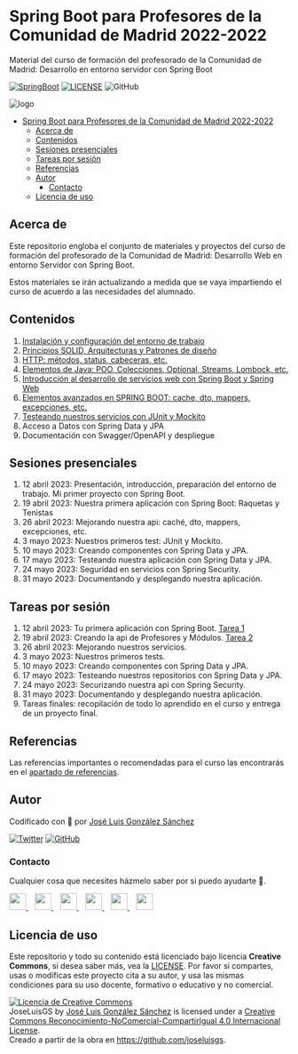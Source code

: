 # Spring Boot para Profesores de la Comunidad de Madrid 2022-2022

Material del curso de formación del profesorado de la Comunidad de Madrid: Desarrollo en entorno servidor con Spring Boot

[![SpringBoot](https://img.shields.io/badge/Code-SpringBoot-%2342b983)](https://spring.io/projects/spring-boot)
[![LICENSE](https://img.shields.io/badge/License-CC-%23e64545)](https://joseluisgs.github.dev/docs/license/)
![GitHub](https://img.shields.io/github/last-commit/joseluisgs/springboot-profesores-madrid-2022-2023)

![logo](https://rubensa.files.wordpress.com/2021/05/spring-boot-logo.png)

- [Spring Boot para Profesores de la Comunidad de Madrid 2022-2022](#spring-boot-para-profesores-de-la-comunidad-de-madrid-2022-2022)
  - [Acerca de](#acerca-de)
  - [Contenidos](#contenidos)
  - [Sesiones presenciales](#sesiones-presenciales)
  - [Tareas por sesión](#tareas-por-sesión)
  - [Referencias](#referencias)
  - [Autor](#autor)
    - [Contacto](#contacto)
  - [Licencia de uso](#licencia-de-uso)


## Acerca de
Este repositorio engloba el conjunto de materiales y proyectos del curso de formación del profesorado de la Comunidad de Madrid: Desarrollo Web en entorno Servidor con Spring Boot.

Estos materiales se irán actualizando a medida que se vaya impartiendo el curso de acuerdo a las necesidades del alumnado.

## Contenidos

1. [Instalación y configuración del entorno de trabajo](./01-Entorno-Preparaci%C3%B3n/README.md)
2. [Principios SOLID, Arquitecturas y Patrones de diseño](./02-Principios/README.md)
3. [HTTP: métodos, status, cabeceras, etc.](./03-http/README.md)
4. [Elementos de Java: POO, Colecciones, Optional, Streams, Lombock, etc.](./04-Java/README.md)
5. [Introducción al desarrollo de servicios web con Spring Boot y Spring Web](./05-SpringWeb/README.md)
6. [Elementos avanzados en SPRING BOOT: cache, dto, mappers, excepciones, etc.](./06-ElementosAvanzados/README.md)
7. [Testeando nuestros servicios con JUnit y Mockito](./07-Testing/README.md)
8. Acceso a Datos con Spring Data y JPA
9. Documentación con Swagger/OpenAPI y despliegue

## Sesiones presenciales
1. 12 abril 2023: Presentación, introducción, preparación del entorno de trabajo. Mi primer proyecto con Spring Boot.
2. 19 abril 2023: Nuestra primera aplicación con Spring Boot: Raquetas y Tenistas
3. 26 abril 2023: Mejorando nuestra api: caché, dto, mappers, excepciones, etc.
4. 3 mayo 2023: Nuestros primeros test: JUnit y Mockito.
5. 10 mayo 2023: Creando componentes con Spring Data y JPA.
6. 17 mayo 2023: Testeando nuestra aplicación con Spring Data y JPA.
7. 24 mayo 2023: Seguridad en servicios con Spring Security.
8. 31 mayo 2023: Documentando y desplegando nuestra aplicación.

## Tareas por sesión
1. 12 abril 2023: Tu primera aplicación con Spring Boot. [Tarea 1](https://aulavirtual32.educa.madrid.org/ismie/mod/assign/view.php?id=256772&forceview=1)
2. 19 abril 2023: Creando la api de Profesores y Módulos. [Tarea 2](https://aulavirtual32.educa.madrid.org/ismie/mod/assign/view.php?id=257422)
3. 26 abril 2023: Mejorando nuestros servicios.
4. 3 mayo 2023: Nuestros primeros tests.
5. 10 mayo 2023: Creando componentes con Spring Data y JPA.
6. 17 mayo 2023: Testeando nuestros repositorios con Spring Data y JPA.
7. 24 mayo 2023: Securizando nuestra api con Spring Security.
8. 31 mayo 2023: Documentando y desplegando nuestra aplicación.
9. Tareas finales: recopilación de todo lo aprendido en el curso y entrega de un proyecto final.


## Referencias
Las referencias importantes o recomendadas para el curso las encontrarás en el [apartado de referencias](/REFERENCIAS.md).


## Autor

Codificado con :sparkling_heart: por [José Luis González Sánchez](https://twitter.com/JoseLuisGS_)

[![Twitter](https://img.shields.io/twitter/follow/JoseLuisGS_?style=social)](https://twitter.com/JoseLuisGS_)
[![GitHub](https://img.shields.io/github/followers/joseluisgs?style=social)](https://github.com/joseluisgs)

### Contacto

<p>
  Cualquier cosa que necesites házmelo saber por si puedo ayudarte 💬.
</p>
<p>
 <a href="https://joseluisgs.github.dev/" target="_blank">
        <img src="https://joseluisgs.github.io/img/favicon.png" 
    height="30">
    </a>  &nbsp;&nbsp;
    <a href="https://github.com/joseluisgs" target="_blank">
        <img src="https://distreau.com/github.svg" 
    height="30">
    </a> &nbsp;&nbsp;
        <a href="https://twitter.com/JoseLuisGS_" target="_blank">
        <img src="https://i.imgur.com/U4Uiaef.png" 
    height="30">
    </a> &nbsp;&nbsp;
    <a href="https://www.linkedin.com/in/joseluisgonsan" target="_blank">
        <img src="https://upload.wikimedia.org/wikipedia/commons/thumb/c/ca/LinkedIn_logo_initials.png/768px-LinkedIn_logo_initials.png" 
    height="30">
    </a>  &nbsp;&nbsp;
    <a href="https://discordapp.com/users/joseluisgs#3560" target="_blank">
        <img src="https://logodownload.org/wp-content/uploads/2017/11/discord-logo-4-1.png" 
    height="30">
    </a> &nbsp;&nbsp;
    <a href="https://g.dev/joseluisgs" target="_blank">
        <img loading="lazy" src="https://googlediscovery.com/wp-content/uploads/google-developers.png" 
    height="30">
    </a>    
</p>

## Licencia de uso

Este repositorio y todo su contenido está licenciado bajo licencia **Creative Commons**, si desea saber más, vea la [LICENSE](https://joseluisgs.github.io/docs/license/). Por favor si compartes, usas o modificas este proyecto cita a su autor, y usa las mismas condiciones para su uso docente, formativo o educativo y no comercial.

<a rel="license" href="http://creativecommons.org/licenses/by-nc-sa/4.0/"><img alt="Licencia de Creative Commons" style="border-width:0" src="https://i.creativecommons.org/l/by-nc-sa/4.0/88x31.png" /></a><br /><span xmlns:dct="http://purl.org/dc/terms/" property="dct:title">JoseLuisGS</span> by <a xmlns:cc="http://creativecommons.org/ns#" href="https://joseluisgs.github.io/" property="cc:attributionName" rel="cc:attributionURL">José Luis González Sánchez</a> is licensed under a <a rel="license" href="http://creativecommons.org/licenses/by-nc-sa/4.0/">Creative Commons Reconocimiento-NoComercial-CompartirIgual 4.0 Internacional License</a>.<br />Creado a partir de la obra en <a xmlns:dct="http://purl.org/dc/terms/" href="https://github.com/joseluisgs" rel="dct:source">https://github.com/joseluisgs</a>.
